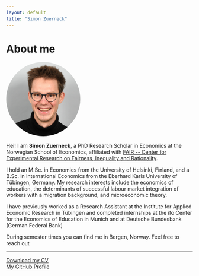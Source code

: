 ```yaml
---
layout: default
title: "Simon Zuerneck"
---
```


# About me

<img src="/assets/Picture_Zuerneck_NHH.jpg" alt="Simon Zuerneck" width="200" style="border-radius:50%;">

Hei! I am  **Simon Zuerneck**, a PhD Research Scholar in Economics at the Norwegian School of Economics, affiliated with [FAIR -- Center for Experimental Research on Fairness, Inequality and Rationality](https://www.nhh.no/en/research-centres/fair/).

I hold an M.Sc. in Economics from the University of Helsinki, Finland, and a B.Sc. in International Economics from the Eberhard Karls University of Tübingen, Germany. My research interests include the economics of education, the determinants of successful labour market integration of workers with a migration background, and microeconomic theory. 

I have previously worked as a Research Assistant at the Institute for Applied Economic Research in Tübingen and completed internships at the ifo Center for the Economics of Education in Munich and at Deutsche Bundesbank (German Federal Bank)

During semester times you can find me in Bergen, Norway. 
Feel free to reach out 

---

[Download my CV](/assets/CV_compact_Zuerneck.pdf)  
[My GitHub Profile](https://github.com/SimonZuerneck)

